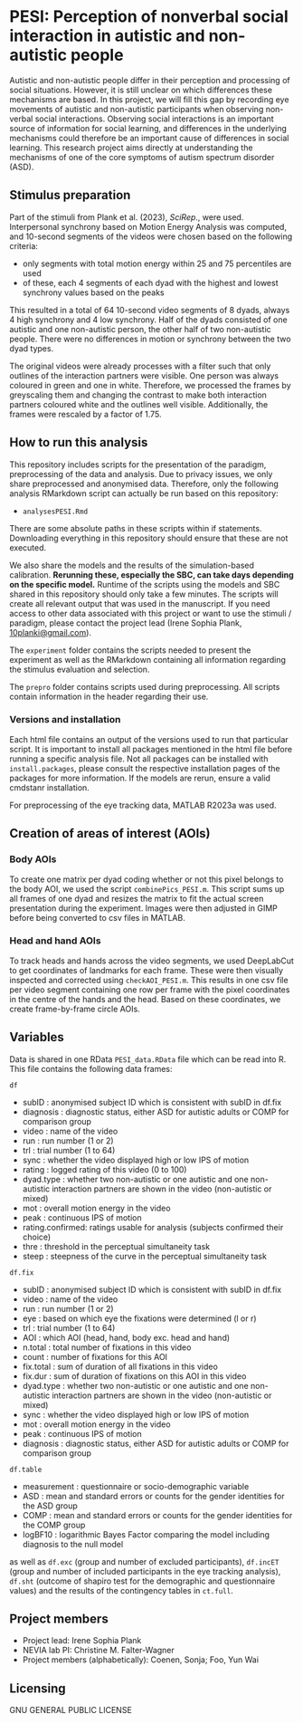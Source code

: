 # PESI: Perception of nonverbal social interaction in autistic and non-autistic people

Autistic and non-autistic people differ in their perception and processing of social situations. However, it is still unclear on which differences these mechanisms are based. In this project, we will fill this gap by recording eye movements of autistic and non-autistic participants when observing non-verbal social interactions. Observing social interactions is an important source of information for social learning, and differences in the underlying mechanisms could therefore be an important cause of differences in social learning. This research project aims directly at understanding the mechanisms of one of the core symptoms of autism spectrum disorder (ASD).

## Stimulus preparation

Part of the stimuli from Plank et al. (2023), *SciRep*., were used. Interpersonal synchrony based on Motion Energy Analysis was computed, and 10-second segments of the videos were chosen based on the following criteria: 

* only segments with total motion energy within 25 and 75 percentiles are used
* of these, each 4 segments of each dyad with the highest and lowest synchrony values based on the peaks

This resulted in a total of 64 10-second video segments of 8 dyads, always 4 high synchrony and 4 low synchrony. Half of the dyads consisted of one autistic and one non-autistic person, the other half of two non-autistic people. There were no differences in motion or synchrony between the two dyad types. 

The original videos were already processes with a filter such that only outlines of the interaction partners were visible. One person was always coloured in green and one in white. Therefore, we processed the frames by greyscaling them and changing the contrast to make both interaction partners coloured white and the outlines well visible. Additionally, the frames were rescaled by a factor of 1.75. 

## How to run this analysis

This repository includes scripts for the presentation of the paradigm, preprocessing of the data and analysis. Due to privacy issues, we only share preprocessed and anonymised data. Therefore, only the following analysis RMarkdown script can actually be run based on this repository: 

* `analysesPESI.Rmd`

 There are some absolute paths in these scripts within if statements. Downloading everything in this repository should ensure that these are not executed. 

We also share the models and the results of the simulation-based calibration. **Rerunning these, especially the SBC, can take days depending on the specific model.** Runtime of the scripts using the models and SBC shared in this repository should only take a few minutes. The scripts will create all relevant output that was used in the manuscript. If you need access to other data associated with this project or want to use the stimuli / paradigm, please contact the project lead (Irene Sophia Plank, 10planki@gmail.com). 

The `experiment` folder contains the scripts needed to present the experiment as well as the RMarkdown containing all information regarding the stimulus evaluation and selection. 

The `prepro` folder contains scripts used during preprocessing. All scripts contain information in the header regarding their use. 

### Versions and installation

Each html file contains an output of the versions used to run that particular script. It is important to install all packages mentioned in the html file before running a specific analysis file. Not all packages can be installed with `install.packages`, please consult the respective installation pages of the packages for more information. If the models are rerun, ensure a valid cmdstanr installation. 

For preprocessing of the eye tracking data, MATLAB R2023a was used. 

## Creation of areas of interest (AOIs) 

### Body AOIs

To create one matrix per dyad coding whether or not this pixel belongs to the body AOI, we used the script `combinePics_PESI.m`. This script sums up all frames of one dyad and resizes the matrix to fit the actual screen presentation during the experiment. Images were then adjusted in GIMP before being converted to csv files in MATLAB. 

### Head and hand AOIs

To track heads and hands across the video segments, we used DeepLabCut to get coordinates of landmarks for each frame. These were then visually inspected and corrected using `checkAOI_PESI.m`. This results in one csv file per video segment containing one row per frame with the pixel coordinates in the centre of the hands and the head. Based on these coordinates, we create frame-by-frame circle AOIs. 

## Variables

Data is shared in one RData `PESI_data.RData` file which can be read into R. This file contains the following data frames: 

`df`

* subID : anonymised subject ID which is consistent with subID in df.fix
* diagnosis : diagnostic status, either ASD for autistic adults or COMP for comparison group
* video : name of the video
* run : run number (1 or 2)
* trl : trial number (1 to 64)
* sync : whether the video displayed high or low IPS of motion
* rating : logged rating of this video (0 to 100)
* dyad.type : whether two non-autistic or one autistic and one non-autistic interaction partners are shown in the video (non-autistic or mixed)
* mot : overall motion energy in the video
* peak : continuous IPS of motion
* rating.confirmed: ratings usable for analysis (subjects confirmed their choice)
* thre : threshold in the perceptual simultaneity task
* steep : steepness of the curve in the perceptual simultaneity task

`df.fix`
* subID : anonymised subject ID which is consistent with subID in df.fix
* video : name of the video
* run : run number (1 or 2)
* eye : based on which eye the fixations were determined (l or r)
* trl : trial number (1 to 64)
* AOI : which AOI (head, hand, body exc. head and hand)
* n.total : total number of fixations in this video
* count : number of fixations for this AOI
* fix.total : sum of duration of all fixations in this video
* fix.dur : sum of duration of fixations on this AOI in this video
* dyad.type : whether two non-autistic or one autistic and one non-autistic interaction partners are shown in the video (non-autistic or mixed)
* sync : whether the video displayed high or low IPS of motion
* mot : overall motion energy in the video
* peak : continuous IPS of motion
* diagnosis : diagnostic status, either ASD for autistic adults or COMP for comparison group

`df.table`

* measurement : questionnaire or socio-demographic variable
* ASD : mean and standard errors or counts for the gender identities for the ASD group
* COMP : mean and standard errors or counts for the gender identities for the COMP group
* logBF10 : logarithmic Bayes Factor comparing the model including diagnosis to the null model

as well as `df.exc` (group and number of excluded participants), `df.incET` (group and number of included participants in the eye tracking analysis), `df.sht` (outcome of shapiro test for the demographic and questionnaire values) and the results of the contingency tables in `ct.full`.

## Project members

* Project lead: Irene Sophia Plank
* NEVIA lab PI: Christine M. Falter-Wagner
* Project members (alphabetically): Coenen, Sonja; Foo, Yun Wai

## Licensing

GNU GENERAL PUBLIC LICENSE
